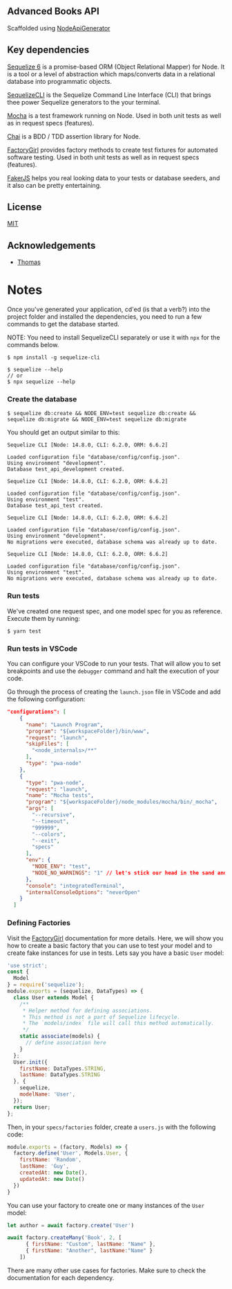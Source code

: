 ## Advanced Books API

Scaffolded using [NodeApiGenerator](https://www.npmjs.com/package/node-api-generator)

## Key dependencies

[Sequelize 6](https://sequelize.org/master/) is a promise-based ORM (Object Relational Mapper) for Node. It is a tool or a level of abstraction which maps/converts data in a relational database into programmatic objects.

[SequelizeCLI](https://www.npmjs.com/package/sequelize-cli) is the Sequelize Command Line Interface (CLI) that brings thee power Sequelize generators to the your terminal.

[Mocha](https://mochajs.org/) is a test framework running on Node. Used in both unit tests as well as in request specs (features).

[Chai](https://www.chaijs.com/api/bdd/) is a BDD / TDD assertion library for Node.

[FactoryGirl](https://www.npmjs.com/package/factory-girl) provides factory methods to create test fixtures for automated software testing. Used in both unit tests as well as in request specs (features).

[FakerJS](https://www.npmjs.com/package/faker) helps you real looking data to your tests or database seeders, and it also can be pretty entertaining.


## License

[MIT](LICENSE)

## Acknowledgements

- [Thomas](https://github.com/tochman)

# Notes

Once you've generated your application, cd'ed (is that a verb?) into the project folder and installed the dependencies, you need to run a few commands to get the database started.

NOTE: You need to install SequelizeCLI separately or use it with `npx` for the commands below.

```
$ npm install -g sequelize-cli
```
```
$ sequelize --help
// or
$ npx sequelize --help
```

### Create the database

```
$ sequelize db:create && NODE_ENV=test sequelize db:create && sequelize db:migrate && NODE_ENV=test sequelize db:migrate
```

You should get an output similar to this:

```
Sequelize CLI [Node: 14.8.0, CLI: 6.2.0, ORM: 6.6.2]

Loaded configuration file "database/config/config.json".
Using environment "development".
Database test_api_development created.

Sequelize CLI [Node: 14.8.0, CLI: 6.2.0, ORM: 6.6.2]

Loaded configuration file "database/config/config.json".
Using environment "test".
Database test_api_test created.

Sequelize CLI [Node: 14.8.0, CLI: 6.2.0, ORM: 6.6.2]

Loaded configuration file "database/config/config.json".
Using environment "development".
No migrations were executed, database schema was already up to date.

Sequelize CLI [Node: 14.8.0, CLI: 6.2.0, ORM: 6.6.2]

Loaded configuration file "database/config/config.json".
Using environment "test".
No migrations were executed, database schema was already up to date.
```

### Run tests
We've created one request spec, and one model spec for you as reference. Execute them by running:

```
$ yarn test
```

### Run tests in VSCode

You can configure your VSCode to run your tests. That will allow you to set breakpoints and use the `debugger` command and halt the execution of your code.

Go through the process of creating the `launch.json` file in VSCode and add the following configuration:

```json
"configurations": [
    {
      "name": "Launch Program",
      "program": "${workspaceFolder}/bin/www",
      "request": "launch",
      "skipFiles": [
        "<node_internals>/**"
      ],
      "type": "pwa-node"
    },
    {
      "type": "pwa-node",
      "request": "launch",
      "name": "Mocha tests",
      "program": "${workspaceFolder}/node_modules/mocha/bin/_mocha",
      "args": [
        "--recursive",
        "--timeout",
        "999999",
        "--colors",
        "--exit",
        "specs"
      ],
      "env": {
        "NODE_ENV": "test",
        "NODE_NO_WARNINGS": "1" // let's stick our head in the sand and silence all warnings
      },
      "console": "integratedTerminal",
      "internalConsoleOptions": "neverOpen"
    }
  ]
```

### Defining Factories

Visit the [FactoryGirl](https://www.npmjs.com/package/factory-girl) documentation for more details. Here, we will show you how to create a basic factory that you can use to test your model and to create fake instances for use in tests. Lets say you have a basic `User` model:

```js
'use strict';
const {
  Model
} = require('sequelize');
module.exports = (sequelize, DataTypes) => {
  class User extends Model {
    /**
     * Helper method for defining associations.
     * This method is not a part of Sequelize lifecycle.
     * The `models/index` file will call this method automatically.
     */
    static associate(models) {
      // define association here
    }
  };
  User.init({
    firstName: DataTypes.STRING,
    lastName: DataTypes.STRING
  }, {
    sequelize,
    modelName: 'User',
  });
  return User;
};
```

Then, in your `specs/factories` folder, create a `users.js` with the following code:

```js
module.exports = (factory, Models) => {
  factory.define('User', Models.User, {
    firstName: 'Random',
    lastName: 'Guy',
    createdAt: new Date(),
    updatedAt: new Date()
  })
}
```

You can use your factory to create one or many instances of the `User` model:

```js
let author = await factory.create('User')
```

```js
await factory.createMany('Book', 2, [
      { firstName: "Custom", lastName: "Name" },
      { firstName: "Another", lastName:"Name" }
    ])
```

There are many other use cases for factories. Make sure to check the documentation for each dependency.